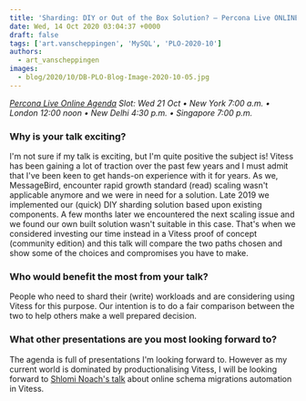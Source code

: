 ```yaml
---
title: 'Sharding: DIY or Out of the Box Solution? – Percona Live ONLINE Talk Preview'
date: Wed, 14 Oct 2020 03:04:37 +0000
draft: false
tags: ['art.vanscheppingen', 'MySQL', 'PLO-2020-10']
authors:
  - art_vanscheppingen
images:
  - blog/2020/10/DB-PLO-Blog-Image-2020-10-05.jpg
---
```


_[Percona Live Online Agenda](https://www.percona.com/live/agenda) Slot: Wed 21 Oct • New York 7:00 a.m. • London 12:00 noon • New Delhi 4:30 p.m. • Singapore 7:00 p.m._

### Why is your talk exciting?

I'm not sure if my talk is exciting, but I'm quite positive the subject is! Vitess has been gaining a lot of traction over the past few years and I must admit that I've been keen to get hands-on experience with it for years. As we, MessageBird, encounter rapid growth standard (read) scaling wasn't applicable anymore and we were in need for a solution. Late 2019 we implemented our (quick) DIY sharding solution based upon existing components. A few months later we encountered the next scaling issue and we found our own built solution wasn't suitable in this case. That's when we considered investing our time instead in a Vitess proof of concept (community edition) and this talk will compare the two paths chosen and show some of the choices and compromises you have to make.

### Who would benefit the most from your talk?

People who need to shard their (write) workloads and are considering using Vitess for this purpose. Our intention is to do a fair comparison between the two to help others make a well prepared decision.

### What other presentations are you most looking forward to?

The agenda is full of presentations I'm looking forward to. However as my current world is dominated by productionalising Vitess, I will be looking forward to [Shlomi Noach's talk](https://perconaliveonline2020.sched.com/event/ePp6/vitess-online-schema-migration-automation) about online schema migrations automation in Vitess.